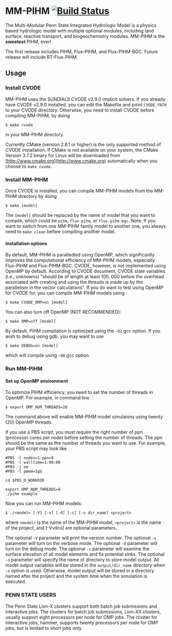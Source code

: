 MM-PIHM [![Build Status](https://travis-ci.org/PSUmodeling/MM-PIHM.svg?branch=master)](https://travis-ci.org/PSUmodeling/MM-PIHM)
=======

The Multi-Modular Penn State Integrated Hydrologic Model is a physics based hydrologic model with multiple optional modules, including land surface, reactive transport, and biogeochemistry modules.
MM-PIHM is the **sweetest** PIHM, ever!

The first release includes PIHM, Flux-PIHM, and Flux-PIHM-BGC.
Future release will include RT-Flux-PIHM.

## Usage

### Install CVODE

MM-PIHM uses the SUNDIALS CVODE v2.9.0 implicit solvers.
If you already have CVODE v2.9.0 installed, you can edit the Makefile and point `CVODE_PATH` to your CVODE directory.
Otherwise, you need to install CVODE before compiling MM-PIHM, by doing

```shell
$ make cvode
```

in your MM-PIHM directory.

Currently CMake (version 2.8.1 or higher) is the only supported method of CVODE installation.
If CMake is not available on your system, the CMake Version 3.7.2 binary for Linux will be downloaded from [http://www.cmake.org](http://www.cmake.org) automatically when you choose to `make cvode`.

### Install MM-PIHM

Once CVODE is installed, you can compile MM-PIHM models from the MM-PIHM directory by doing

```shell
$ make [model]
```

The `[model]` should be replaced by the name of model that you want to compile, which could be `pihm`, `flux-pihm`, or `flux-pihm-bgc`.
Note: If you want to switch from one MM-PIHM family model to another one, you always need to `make clean` before compiling another model.

#### Installation options

By default, MM-PIHM is paralledled using OpenMP, which significantly improves the computational efficiency of MM-PIHM models, especially Flux-PIHM and Flux-PIHM-BGC.
CVODE, however, is not implemented using OpenMP by default.
According to CVODE document, CVODE state variables (i.e., unknowns) "should be of length at least 100, 000 before the overhead associated with creating and using the threads is made up by the parallelism in the vector calculations".
If you do want to test using OpenMP for CVODE for, you can compile MM-PIHM models using 

```shell
$ make CVODE_OMP=on [model]
```

You can also turn off OpenMP (NOT RECOMMENDED):

```shell
$ make OMP=off [model]
```

By default, PIHM compilation is optimized using the `-O2` gcc option.
If you wish to debug using gdb, you may want to use

```shell
$ make DEBUG=on [model]
```

which will compile using `-O0` gcc option.

### Run MM-PIHM

#### Set up OpenMP environment

To optimize PIHM efficiency, you need to set the number of threads in OpenMP.
For example, in command line

```shell
$ export OMP_NUM_THREADS=20
```

The command above will enable MM-PIHM model simulaions using twenty (20) OpenMP threads.

If you use a PBS script, you must require the right number of ppn (processor cores per node) before setting the number of threads.
The ppn should be the same as the number of threads you want to use.
For example, your PBS script may look like

```shell
#PBS -l nodes=1:ppn=8
#PBS -l walltime=1:00:00
#PBS -j oe
#PBS -l pmem=1gb

cd $PBS_O_WORKDIR

export OMP_NUM_THREADS=8
./pihm example
```

Now you can run MM-PIHM models:

```shell
$ ./<model> [-V] [-v] [-d] [-c] [-o dir_name] <project>
```

where `<model>` is the name of the MM-PIHM model, `<project>` is the name of the project, and [-Vvdco] are
optional parameters.

The optional `-V` parameter will print the version number.
The optional `-v` parameter will turn on the verbose mode.
The optional `-d` parameter will turn on the debug mode.
The optional `-c` parameter will examine the surface elevation of all model elements and fix potential sinks.
The optional `-o` parameter will specify the name of directory to store model output.
All model output variables will be stored in the `output/dir_name` directory when `-o` option is used.
Otherwise, model output will be stored in a directory named after the project and the system time when the simulation is executed.

### PENN STATE USERS

The Penn State Lion-X clusters support both batch job submissions and interactive jobs.
The clusters for batch job submissions, Lion-XX clusters, usually support eight processors per node for OMP jobs.
The cluster for interactive jobs, hammer, supports twenty processors per node for OMP jobs, but is limited to short jobs only.
